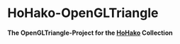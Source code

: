 # HoHako-OpenGLTriangle
**The OpenGLTriangle-Project for the [HoHako](https://github.com/OngakuKun/HoHako) Collection**